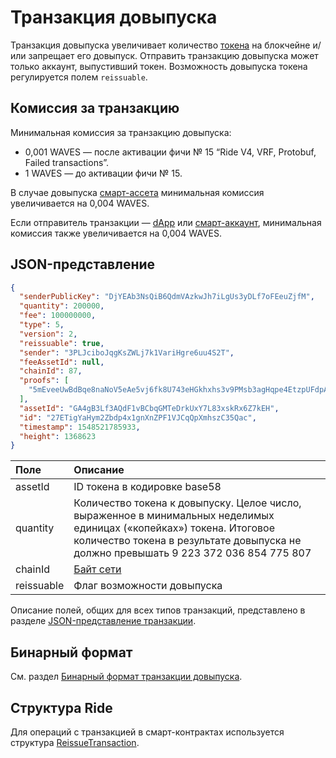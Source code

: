 # Транзакция довыпуска

Транзакция довыпуска увеличивает количество [токена](/ru/blockchain/token/) на блокчейне и/или запрещает его довыпуск. Отправить транзакцию довыпуска может только аккаунт, выпустивший токен. Возможность довыпуска токена регулируется полем `reissuable`.

## Комиссия за транзакцию

Минимальная комиссия за транзакцию довыпуска:
* 0,001 WAVES — после активации фичи № 15 “Ride V4, VRF, Protobuf, Failed transactions”.
* 1 WAVES — до активации фичи № 15.

В случае довыпуска [смарт-ассета](/ru/blockchain/token/smart-asset) минимальная комиссия увеличивается на 0,004 WAVES. 

Если отправитель транзакции —  [dApp](/ru/blockchain/account/dapp) или [смарт-аккаунт](/ru/blockchain/account/smart-account), минимальная комиссия также увеличивается на 0,004 WAVES.

## JSON-представление

```json
{
  "senderPublicKey": "DjYEAb3NsQiB6QdmVAzkwJh7iLgUs3yDLf7oFEeuZjfM",
  "quantity": 200000,
  "fee": 100000000,
  "type": 5,
  "version": 2,
  "reissuable": true,
  "sender": "3PLJciboJqgKsZWLj7k1VariHgre6uu4S2T",
  "feeAssetId": null,
  "chainId": 87,
  "proofs": [
    "5mEveeUwBdBqe8naNoV5eAe5vj6fk8U743eHGkhxhs3v9PMsb3agHqpe4EtzpUFdpASJegXyjrGSbynZg557cnSq"
  ],
  "assetId": "GA4gB3Lf3AQdF1vBCbqGMTeDrkUxY7L83xskRx6Z7kEH",
  "id": "27ETigYaHym2Zbdp4x1gnXnZPF1VJCqQpXmhszC35Qac",
  "timestamp": 1548521785933,
  "height": 1368623
}
```

| Поле | Описание |
| :--- | :--- |
| assetId | ID токена в кодировке base58 |
| quantity | Количество токена к довыпуску. Целое число, выраженное в минимальных неделимых единицах («копейках») токена. Итоговое количество токена в результате довыпуска не должно превышать 9&nbsp;223&nbsp;372&nbsp;036&nbsp;854&nbsp;775&nbsp;807 |
| chainId | [Байт сети](/ru/blockchain/blockchain-network/chain-id) |
| reissuable | Флаг возможности довыпуска |

Описание полей, общих для всех типов транзакций, представлено в разделе [JSON-представление транзакции](/ru/blockchain/transaction/#json-представление-транзакции).

## Бинарный формат

См. раздел [Бинарный формат транзакции довыпуска](/ru/blockchain/binary-format/transaction-binary-format/reissue-transaction-binary-format).

## Структура Ride

Для операций с транзакцией в смарт-контрактах используется структура [ReissueTransaction](/ru/ride/structures/transaction-structures/reissue-transaction).

